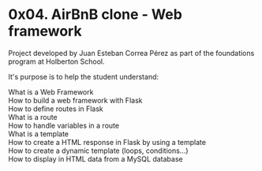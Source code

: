 # 0x04. AirBnB clone - Web framework

Project developed by Juan Esteban Correa Pérez as part of the foundations program at Holberton School.

It's purpose is to help the student understand:

What is a Web Framework<br />
How to build a web framework with Flask<br />
How to define routes in Flask<br />
What is a route<br />
How to handle variables in a route<br />
What is a template<br />
How to create a HTML response in Flask by using a template<br />
How to create a dynamic template (loops, conditions…)<br />
How to display in HTML data from a MySQL database<br />

